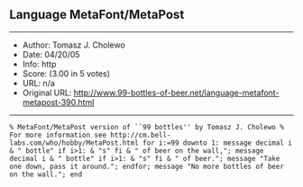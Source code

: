 
## Language MetaFont/MetaPost ##
---
- Author: Tomasz J. Cholewo
- Date: 04/20/05
- Info: http
- Score:  (3.00 in 5 votes)
- URL: n/a
- Original URL: http://www.99-bottles-of-beer.net/language-metafont-metapost-390.html
---

```% MetaFont/MetaPost version of ``99 bottles'' by Tomasz J. Cholewo
% For more information see http://cm.bell-labs.com/who/hobby/MetaPost.html
for i:=99 downto 1:
  message decimal i & " bottle" if i>1: & "s" fi & " of beer on the wall,";
  message decimal i & " bottle" if i>1: & "s" fi & " of beer.";
  message "Take one down, pass it around.";
endfor;
message "No more bottles of beer on the wall.";
end```